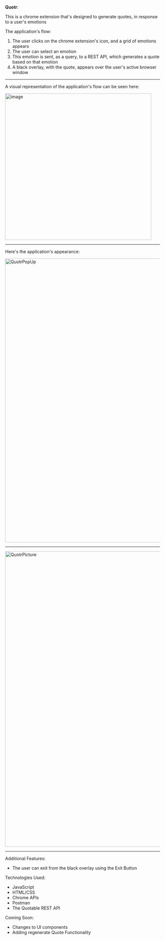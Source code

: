 **Quotr**:

This is a chrome extension that's designed to generate quotes, in response to a user's emotions

The application's flow: 
1. The user clicks on the chrome extension's icon, and a grid of emotions appears
2. The user can select an emotion
3. This emotion is sent, as a query, to a REST API, which generates a quote based on that emotion
4. A black overlay, with the quote, appears over the user's active browser window
---------------------------------------------------------------------------------------
A visual representation of the application's flow can be seen here: 

<img width="476" alt="image" src="https://github.com/SafwanKhan112358/Quotr/assets/62441768/cf11ab14-2b9b-4bf2-a81a-76a108347c0d">

---------------------------------------------------------------------------------------




Here's the application's appearance:

<img width="922" alt="QuotrPopUp" src="https://github.com/SafwanKhan112358/Quotr/assets/62441768/cada8699-6e52-4af0-b651-073219e7e07a">

---------------------------------------------------------------------------------------
<img width="960" alt="QuotrPicture" src="https://github.com/SafwanKhan112358/Quotr/assets/62441768/d410f65f-2a24-4c73-beb0-7ad3a0b83153">


---------------------------------------------------------------------------------------
Additional Features: 
- The user can exit from the black overlay using the Exit Button


Technologies Used: 
- JavaScript
- HTML/CSS
- Chrome APIs
- Postman
- The Quotable REST API



Coming Soon: 
- Changes to UI components
- Adding regenerate Quote Functionality

